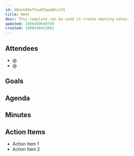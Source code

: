 ```yaml
---
id: 68mih84efhiw67ppm8kcs55
title: Meet
desc: This template can be used to create meeting notes.
updated: 1696449649740
created: 1696448423891
---
```


## Attendees

<!-- Meeting attendees. If you prefix users with an '@', you can then optionally click Ctrl+Enter to create a note for that user. -->

- @
- @

## Goals

<!-- Main objectives of the meeting -->

## Agenda

<!-- Agenda to be covered in the meeting -->

## Minutes

<!-- Notes of discussion occurring during the meeting -->

## Action Items

<!-- You can note any follow up items here. To add more detail, highlight the summary and run `Create Task Note` to create each follow up item as a separate note. -->

- Action Item 1
- Action Item 2

